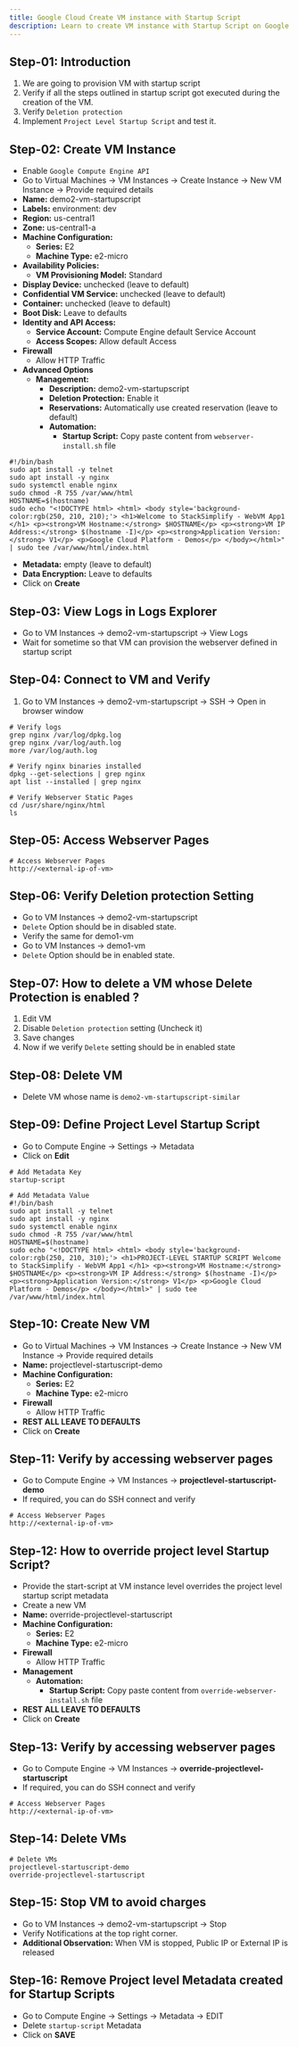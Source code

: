 ```yaml
---
title: Google Cloud Create VM instance with Startup Script
description: Learn to create VM instance with Startup Script on Google Cloud Platform GCP
---
```


## Step-01: Introduction
1. We are going to provision VM with startup script
2. Verify if all the steps outlined in startup script got executed during the creation of the VM. 
3. Verify `Deletion protection`
4. Implement `Project Level Startup Script` and test it. 

## Step-02: Create VM Instance
- Enable `Google Compute Engine API`
- Go to Virtual Machines -> VM Instances -> Create Instance -> New VM Instance -> Provide required details
- **Name:** demo2-vm-startupscript
- **Labels:** environment: dev
- **Region:** us-central1
- **Zone:** us-central1-a 
- **Machine Configuration:** 
  - **Series:** E2
  - **Machine Type:** e2-micro
- **Availability Policies:**
  - **VM Provisioning Model:** Standard    
- **Display Device:** unchecked (leave to default)
- **Confidential VM Service:** unchecked (leave to default)
- **Container:** unchecked (leave to default)
- **Boot Disk:** Leave to defaults  
- **Identity and API Access:**
  - **Service Account:** Compute Engine default Service Account
  - **Access Scopes:** Allow default Access
- **Firewall**
  - Allow HTTP Traffic
- **Advanced Options**
  - **Management:**
    - **Description:** demo2-vm-startupscript
    - **Deletion Protection:** Enable it
    - **Reservations:** Automatically use created reservation (leave to default)
    - **Automation:**
      - **Startup Script:** Copy paste content from `webserver-install.sh` file
```t
#!/bin/bash
sudo apt install -y telnet
sudo apt install -y nginx
sudo systemctl enable nginx
sudo chmod -R 755 /var/www/html
HOSTNAME=$(hostname)
sudo echo "<!DOCTYPE html> <html> <body style='background-color:rgb(250, 210, 210);'> <h1>Welcome to StackSimplify - WebVM App1 </h1> <p><strong>VM Hostname:</strong> $HOSTNAME</p> <p><strong>VM IP Address:</strong> $(hostname -I)</p> <p><strong>Application Version:</strong> V1</p> <p>Google Cloud Platform - Demos</p> </body></html>" | sudo tee /var/www/html/index.html
```
  - **Metadata:** empty (leave to default)
  - **Data Encryption:** Leave to defaults
- Click on **Create**

## Step-03: View Logs in Logs Explorer
- Go to VM Instances -> demo2-vm-startupscript -> View Logs
- Wait for sometime so that VM can provision the webserver defined in startup script

## Step-04: Connect to VM and Verify
1. Go to VM Instances -> demo2-vm-startupscript -> SSH -> Open in browser window
```t
# Verify logs
grep nginx /var/log/dpkg.log
grep nginx /var/log/auth.log
more /var/log/auth.log

# Verify nginx binaries installed
dpkg --get-selections | grep nginx
apt list --installed | grep nginx

# Verify Webserver Static Pages
cd /usr/share/nginx/html
ls
```

## Step-05: Access Webserver Pages
```t
# Access Webserver Pages
http://<external-ip-of-vm>
```
## Step-06: Verify Deletion protection Setting
- Go to VM Instances -> demo2-vm-startupscript
- `Delete` Option should be in disabled state.
- Verify the same for demo1-vm
- Go to VM Instances -> demo1-vm
- `Delete` Option should be in enabled state.

## Step-07: How to delete a VM whose Delete Protection is enabled ? 
1. Edit VM
2. Disable `Deletion protection` setting (Uncheck it)
3. Save changes
4. Now if we verify `Delete` setting should be in enabled state

## Step-08: Delete VM 
- Delete VM whose name is `demo2-vm-startupscript-similar`

## Step-09: Define Project Level Startup Script
- Go to Compute Engine -> Settings -> Metadata 
- Click on **Edit**
```t
# Add Metadata Key
startup-script

# Add Metadata Value
#!/bin/bash
sudo apt install -y telnet
sudo apt install -y nginx
sudo systemctl enable nginx
sudo chmod -R 755 /var/www/html
HOSTNAME=$(hostname)
sudo echo "<!DOCTYPE html> <html> <body style='background-color:rgb(250, 210, 310);'> <h1>PROJECT-LEVEL STARTUP SCRIPT Welcome to StackSimplify - WebVM App1 </h1> <p><strong>VM Hostname:</strong> $HOSTNAME</p> <p><strong>VM IP Address:</strong> $(hostname -I)</p> <p><strong>Application Version:</strong> V1</p> <p>Google Cloud Platform - Demos</p> </body></html>" | sudo tee /var/www/html/index.html
```

## Step-10: Create New VM
- Go to Virtual Machines -> VM Instances -> Create Instance -> New VM Instance -> Provide required details
- **Name:** projectlevel-startuscript-demo
- **Machine Configuration:** 
  - **Series:** E2
  - **Machine Type:** e2-micro
- **Firewall**
  - Allow HTTP Traffic
- **REST ALL LEAVE TO DEFAULTS**  
- Click on **Create**

## Step-11: Verify by accessing webserver pages
- Go to Compute Engine -> VM Instances -> **projectlevel-startuscript-demo**
- If required, you can do SSH connect and verify
```t
# Access Webserver Pages
http://<external-ip-of-vm>
```

## Step-12: How to override project level Startup Script?
- Provide the start-script at VM instance level overrides the project level startup script metadata
- Create a new VM
- **Name:** override-projectlevel-startuscript
- **Machine Configuration:** 
  - **Series:** E2
  - **Machine Type:** e2-micro
- **Firewall**
  - Allow HTTP Traffic
- **Management**
  - **Automation:**
    - **Startup Script:** Copy paste content from `override-webserver-install.sh` file  
- **REST ALL LEAVE TO DEFAULTS**  
- Click on **Create**

## Step-13: Verify by accessing webserver pages
- Go to Compute Engine -> VM Instances -> **override-projectlevel-startuscript**
- If required, you can do SSH connect and verify
```t
# Access Webserver Pages
http://<external-ip-of-vm>
```

## Step-14: Delete VMs
```t
# Delete VMs
projectlevel-startuscript-demo
override-projectlevel-startuscript
```

## Step-15: Stop VM to avoid charges
- Go to VM Instances -> demo2-vm-startupscript  -> Stop
- Verify Notifications at the top right corner.
- **Additional Observation:** When VM is stopped, Public IP or External IP is released

## Step-16: Remove Project level Metadata created for Startup Scripts
- Go to Compute Engine -> Settings -> Metadata -> EDIT
- Delete `startup-script` Metadata
- Click on **SAVE**
